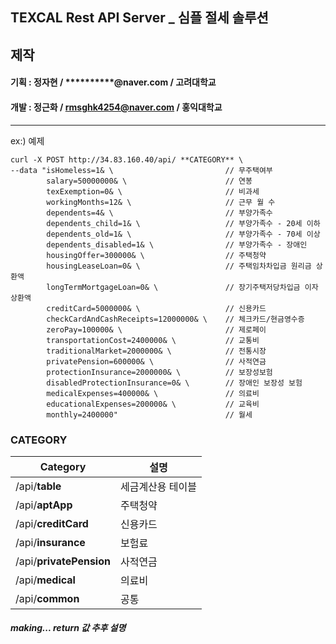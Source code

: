 ## TEXCAL Rest API Server _ 심플 절세 솔루션
제작
----------------------------------------------
#### 기획 : 정자현 / **********@naver.com / 고려대학교
#### 개발 : 정근화 / rmsghk4254@naver.com / 홍익대학교
----------------------------------------------
ex:) 예제
~~~
curl -X POST http://34.83.160.40/api/ **CATEGORY** \ 
--data "isHomeless=1& \                         // 무주택여부
        salary=50000000& \                      // 연봉
        texExemption=0& \                       // 비과세
        workingMonths=12& \                     // 근무 월 수
        dependents=4& \                         // 부양가족수
        dependents_child=1& \                   // 부양가족수 - 20세 이하
        dependents_old=1& \                     // 부양가족수 - 70세 이상
        dependents_disabled=1& \                // 부양가족수 - 장애인
        housingOffer=300000& \                  // 주택청약
        housingLeaseLoan=0& \                   // 주택임차차입금 원리금 상환액
        longTermMortgageLoan=0& \               // 장기주택저당차입금 이자 상환액
        creditCard=5000000& \                   // 신용카드
        checkCardAndCashReceipts=12000000& \    // 체크카드/현금영수증
        zeroPay=100000& \                       // 제로페이
        transportationCost=2400000& \           // 교통비
        traditionalMarket=2000000& \            // 전통시장
        privatePension=600000& \                // 사적연금
        protectionInsurance=2000000& \          // 보장성보험
        disabledProtectionInsurance=0& \        // 장애인 보장성 보험
        medicalExpenses=400000& \               // 의료비
        educationalExpenses=200000& \           // 교육비
        monthly=2400000"                        // 월세 
~~~
   
### CATEGORY
Category | 설명
------|------
/api/**table**               | 세금계산용 테이블
/api/**aptApp**              | 주택청약
/api/**creditCard**          | 신용카드
/api/**insurance**           | 보험료
/api/**privatePension**      | 사적연금
/api/**medical**             | 의료비
/api/**common**              | 공통


##### making... return 값 추후 설명
